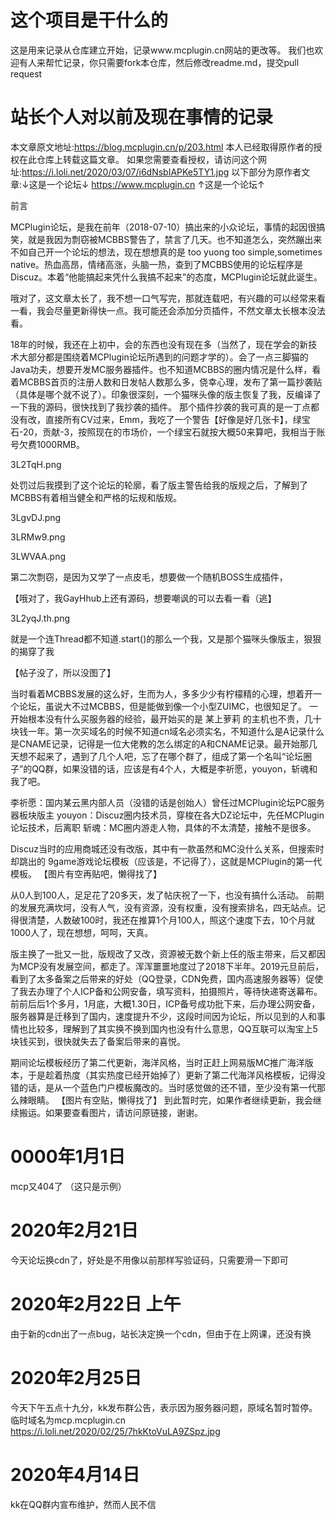 # 这个项目是干什么的
这是用来记录从仓库建立开始，记录www.mcplugin.cn网站的更改等。
我们也欢迎有人来帮忙记录，你只需要fork本仓库，然后修改readme.md，提交pull 
request

# 站长个人对以前及现在事情的记录
本文章原文地址:https://blog.mcplugin.cn/p/203.html
本人已经取得原作者的授权在此仓库上转载这篇文章。
如果您需要查看授权，请访问这个网址:https://i.loli.net/2020/03/07/i6dNsbIAPKe5TY1.jpg
以下部分为原作者文章:↓这是一个论坛↓
https://www.mcplugin.cn
↑这是一个论坛↑

前言

MCPlugin论坛，是我在前年（2018-07-10）搞出来的小众论坛，事情的起因很搞笑，就是我因为剽窃被MCBBS警告了，禁言了几天。也不知道怎么，突然蹦出来不如自己开一个论坛的想法，现在想想真的是 too yuong too simple,sometimes native。热血高昂，情绪高涨，头脑一热，查到了MCBBS使用的论坛程序是Discuz。本着“他能搞起来凭什么我搞不起来”的态度，MCPlugin论坛就此诞生。

哦对了，这文章太长了，我不想一口气写完，那就连载吧，有兴趣的可以经常来看一看，我会尽量更新得快一点。我可能还会添加分页插件，不然文章太长根本没法看。

18年的时候，我还在上初中，会的东西也没有现在多（当然了，现在学会的新技术大部分都是围绕着MCPlugin论坛所遇到的问题才学的）。会了一点三脚猫的Java功夫，想要开发MC服务器插件。也不知道MCBBS的圈内情况是什么样，看着MCBBS首页的注册人数和日发帖人数那么多，侥幸心理，发布了第一篇抄袭贴（具体是哪个就不说了）。印象很深刻，一个猫咪头像的版主恢复了我，反编译了一下我的源码，很快找到了我抄袭的插件。
那个插件抄袭的我可真的是一丁点都没有改，直接所有CV过来，Emm，我吃了一个警告【好像是好几张卡】，绿宝石-20，贡献-3，按照现在的市场价，一个绿宝石就按大概50来算吧，我相当于账号欠费1000RMB。

3L2TqH.png

处罚过后我摸到了这个论坛的轮廓，看了版主警告给我的版规之后，了解到了MCBBS有着相当健全和严格的坛规和版规。

3LgvDJ.png

3LRMw9.png

3LWVAA.png

第二次剽窃，是因为又学了一点皮毛，想要做一个随机BOSS生成插件，

【哦对了，我GayHhub上还有源码，想要嘲讽的可以去看一看（逃】

3L2yqJ.th.png

就是一个连Thread都不知道.start()的那么一个我，又是那个猫咪头像版主，狠狠的揭穿了我

【帖子没了，所以没图了】

当时看着MCBBS发展的这么好，生而为人，多多少少有柠檬精的心理，想着开一个论坛，虽说大不过MCBBS，但是能做到像一个小型ZUIMC，也很知足了。
一开始根本没有什么买服务器的经验，最开始买的是 某上萝莉 的主机也不贵，几十块钱一年。第一次买域名的时候不知道cn域名必须实名，不知道什么是A记录什么是CNAME记录，记得是一位大佬教的怎么绑定的A和CNAME记录。最开始那几天想不起来了，遇到了几个人吧，忘了在哪个群了，组成了第一个名叫“论坛圈子”的QQ群，如果没错的话，应该是有4个人，大概是李祈愿，youyon，斩魂和我了吧。

李祈愿：国内某云黑内部人员（没错的话是创始人）曾任过MCPlugin论坛PC服务器板块版主
youyon：Discuz圈内技术员，穿梭在各大DZ论坛中，先任MCPlugin论坛技术，后离职
斩魂：MC圈内游走人物，具体的不太清楚，接触不是很多。

Discuz当时的应用商城还没有改版，其中有一款虽然和MC没什么关系，但搜索时却跳出的 9game游戏论坛模板（应该是，不记得了），这就是MCPlugin的第一代模板。
【图片有空再贴吧，懒得找了】

从0人到100人，足足花了20多天，发了帖庆祝了一下，也没有搞什么活动。
前期的发展充满坎坷，没有人气，没有资源，没有权重，没有搜索排名，四无站点。记得很清楚，人数破100时，我还在推算1个月100人，照这个速度下去，10个月就1000人了，现在想想，呵呵，天真。

版主换了一批又一批，版规改了又改，资源被无数个新上任的版主带来，后又都因为MCP没有发展空间，都走了。浑浑噩噩地度过了2018下半年。2019元旦前后，看到了太多备案之后带来的好处（QQ登录，CDN免费，国内高速服务器等）促使了我去办理了个人ICP备和公网安备，填写资料，拍摄照片，等待快递寄送幕布。前前后后1个多月，1月底，大概1.30日，ICP备号成功批下来，后办理公网安备，服务器算是迁移到了国内，速度提升不少，这段时间因为论坛，所以见到的人和事情也比较多，理解到了其实换不换到国内也没有什么意思，QQ互联可以淘宝上5块钱买到，很快就失去了备案后带来的喜悦。

期间论坛模板经历了第二代更新，海洋风格，当时正赶上网易版MC推广海洋版本，于是趁着热度（其实热度已经开始掉了）更新了第二代海洋风格模板，记得没错的话，是从一个蓝色门户模板魔改的。当时感觉做的还不错，至少没有第一代那么辣眼睛。
【图片有空贴，懒得找了】
到此暂时完，如果作者继续更新，我会继续搬运。如果要查看图片，请访问原链接，谢谢。
# 0000年1月1日
mcp又404了
（这只是示例）
# 2020年2月21日
今天论坛换cdn了，好处是不用像以前那样写验证码，只需要滑一下即可
#  2020年2月22日 上午
由于新的cdn出了一点bug，站长决定换一个cdn，但由于在上网课，还没有换
# 2020年2月25日
今天下午五点十九分，kk发布群公告，表示因为服务器问题，原域名暂时暂停。临时域名为mcp.mcplugin.cn
https://i.loli.net/2020/02/25/7hkKtoVuLA9ZSpz.jpg
# 2020年4月14日
kk在QQ群内宣布维护，然而人民不信
